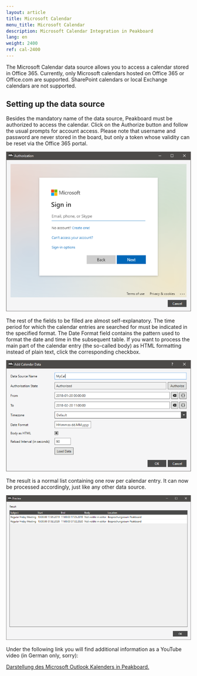 ```yaml
---
layout: article
title: Microsoft Calendar
menu_title: Microsoft Calendar
description: Microsoft Calendar Integration in Peakboard
lang: en
weight: 2400
ref: cal-2400
---
```

The Microsoft Calendar data source allows you to access a calendar stored in Office 365. Currently, only Microsoft calendars hosted on Office 365 or Office.com are supported. SharePoint calendars or local Exchange calendars are not supported.

## Setting up the data source

Besides the mandatory name of the data source, Peakboard must be authorized to access the calendar. Click on the Authorize button and follow the usual prompts for account access. Please note that username and password are never stored in the board, but only a token whose validity can be reset via the Office 365 portal.

![image_1](/assets/images/data-sources/mscal/calendar-authorize.png)

The rest of the fields to be filled are almost self-explanatory. The time period for which the calendar entries are searched for must be indicated in the specified format. The Date Format field contains the pattern used to format the date and time in the subsequent table. If you want to process the main part of the calendar entry (the so-called body) as HTML formatting instead of plain text, click the corresponding checkbox.


![image_1](/assets/images/data-sources/mscal/calendar-maindialog.png)

The result is a normal list containing one row per calendar entry. It can now be processed accordingly, just like any other data source.

![image_1](/assets/images/data-sources/mscal/calendar-entries.png)

Under the following link you will find additional information as a YouTube video (in German only, sorry):

[Darstellung des Microsoft Outlook Kalenders in Peakboard.](https://www.youtube.com/watch?v=0LsEXH9-r7s)

